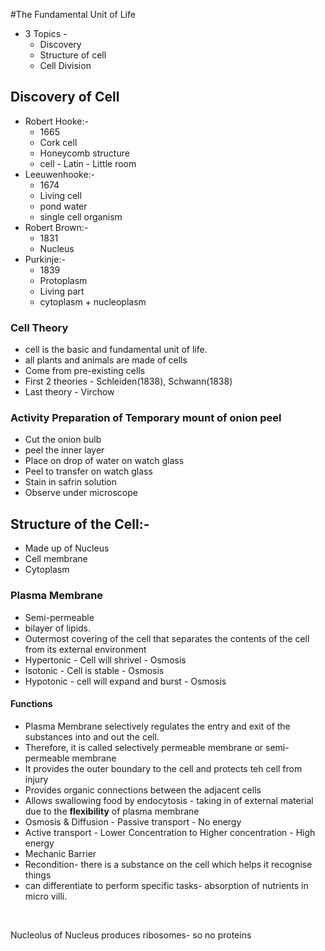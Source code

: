 #The Fundamental Unit of Life
* 3 Topics - 
  * Discovery
  * Structure of cell
  * Cell Division

## Discovery of Cell
* Robert Hooke:-
  * 1665
  * Cork cell
  * Honeycomb structure
  * cell - Latin - Little room
* Leeuwenhooke:-
  * 1674
  * Living cell
  * pond water
  * single cell organism
* Robert Brown:-
  * 1831
  * Nucleus
* Purkinje:-
  * 1839
  * Protoplasm
  * Living part
  * cytoplasm + nucleoplasm
### Cell Theory
* cell is the basic and fundamental unit of life.
* all plants and animals are made of cells
* Come from pre-existing cells
* First 2 theories - Schleiden(1838), Schwann(1838)
* Last theory - Virchow 
### Activity Preparation of Temporary mount of onion peel
* Cut the onion bulb
* peel the inner layer
* Place on drop of water on watch glass
* Peel to transfer on watch glass
* Stain in safrin solution
* Observe under microscope

## Structure of the Cell:-
* Made up of Nucleus
* Cell membrane
* Cytoplasm

### Plasma Membrane
* Semi-permeable
* bilayer of lipids.
* Outermost covering of the cell that separates the contents of the cell from its external environment
* Hypertonic - Cell will shrivel - Osmosis
* Isotonic - Cell is stable - Osmosis
* Hypotonic - cell will expand and burst - Osmosis
#### Functions
* Plasma Membrane selectively regulates the entry and exit of the substances into and out the cell.
* Therefore, it is called selectively permeable membrane or semi-permeable membrane
* It provides the outer boundary to the cell and protects teh cell from injury
* Provides organic connections between the adjacent cells
* Allows swallowing food by endocytosis - taking in of external material due to the **flexibility** of plasma membrane
* Osmosis & Diffusion - Passive transport - No energy
* Active transport - Lower Concentration to Higher concentration - High energy
* Mechanic Barrier
* Recondition- there is a substance on the cell which helps it recognise things
* can differentiate to perform specific tasks- absorption of nutrients in micro villi.

<br>

Nucleolus of Nucleus produces ribosomes- so no proteins
